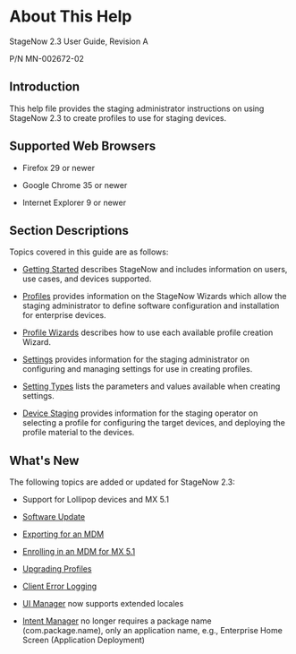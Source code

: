 # About This Help

StageNow 2.3 User Guide, Revision A

P/N MN-002672-02

## Introduction
This help file provides the staging administrator instructions on using StageNow 2.3 to create profiles to use for staging devices.

## Supported Web Browsers

* Firefox 29 or newer

* Google Chrome 35 or newer 

* Internet Explorer 9 or newer

## Section Descriptions
Topics covered in this guide are as follows:

* [Getting Started](../gettingstarted) describes StageNow and includes information on users, use cases, and devices supported.

* [Profiles](../stagingprofiles) provides information on the StageNow Wizards which allow the staging administrator to define software configuration and installation for enterprise devices.

* [Profile Wizards](../ProfileWizards) describes how to use each available profile creation Wizard.

* [Settings](../settingconfig) provides information for the staging administrator on configuring and managing settings for use in creating profiles.

* [Setting Types](../CSPreference) lists the parameters and values available when creating settings.

* [Device Staging](../stageclient) provides information for the staging operator on selecting a profile for configuring the target devices, and deploying the profile material to the devices.

## What's New
The following topics are added or updated for StageNow 2.3:

* Support for Lollipop devices and MX 5.1

* [Software Update](../gettingstarted?Software%20Update)

* [Exporting for an MDM](../stagingprofiles?Exporting%20Staging%20Profiles)

* [Enrolling in an MDM for MX 5.1](../Profiles/enrollmdm?Enrolling%20in%20an%20MDM%20for%20MX%20Version%205.1)

* [Upgrading Profiles](../stagingprofiles?Upgrading%20Profiles)

* [Client Error Logging](../stageclient?StageNow%20Client%20Menu)

* [UI Manager](../csp/ui) now supports extended locales

* [Intent Manager](../csp/intent) no longer requires a package name (com.package.name), only an application name, e.g., Enterprise Home Screen (Application Deployment)